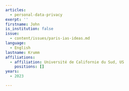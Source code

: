 ```yaml
---
articles:
  - personal-data-privacy
exerpt: ''
firstname: John
is_institution: false
issue:
  - content/issues/paris-ias-ideas.md
language:
  - English
lastname: Krumm
affiliations:
  - affiliation: Université de Californie du Sud, US
    positions: []
years:
  - 2023

---
```


